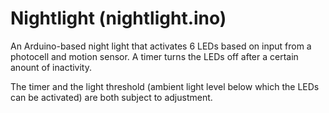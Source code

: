 # Nightlight (nightlight.ino)

An Arduino-based night light that activates 6 LEDs based on input from
a photocell and motion sensor. A timer turns the LEDs off after a certain
anount of inactivity.

The timer and the light threshold (ambient light level below which the
LEDs can be activated) are both subject to adjustment.
